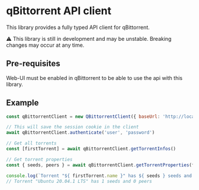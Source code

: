 # qBittorrent API client

This library provides a fully typed API client for qBittorrent.

:warning: This library is still in development and may be unstable. Breaking changes may occur at any time.

## Pre-requisites

Web-UI must be enabled in qBittorrent to be able to use the api with this library.

## Example

```js
const qBittorrentClient = new QBittorrentClient({ baseUrl: 'http://localhost:8080' });

// This will save the session cookie in the client
await qBittorrentClient.authenticate('user', 'password')

// Get all torrents
const [firstTorrent] = await qBittorrentClient.getTorrentInfos()

// Get torrent properties
const { seeds, peers } = await qBittorrentClient.getTorrentProperties(firstTorrent.hash)

console.log(`Torrent "${ firstTorrent.name }" has ${ seeds } seeds and ${ peers } peers`)
// Torrent "Ubuntu 20.04.1 LTS" has 1 seeds and 0 peers
```
